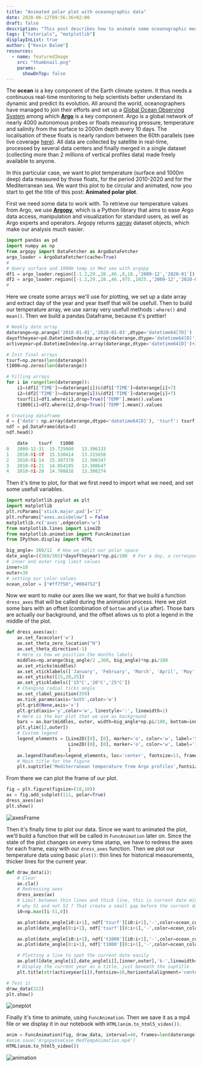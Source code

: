 ```yaml
---
title: "Animated polar plot with oceanographic data"
date: 2020-06-12T09:56:36+02:00
draft: false
description: "This post describes how to animate some oceanographic measurements in a tweaked polar plot"
tags: ["tutorials", "matplotlib"]
displayInList: true
author: ["Kevin Balem"]
resources:
  - name: featuredImage
    src: "thumbnail.png"
    params:
      showOnTop: false
---
```


The **ocean** is a key component of the Earth climate system. It thus needs a continuous real-time monitoring to help scientists better understand its dynamic and predict its evolution. All around the world, oceanographers have managed to join their efforts and set up a [Global Ocean Observing System](https://www.goosocean.org) among which [**Argo**](http://www.argo.ucsd.edu/) is a key component. Argo is a global network of nearly 4000 autonomous probes or floats measuring pressure, temperature and salinity from the surface to 2000m depth every 10 days. The localisation of these floats is nearly random between the 60th parallels (see live coverage [here](http://collab.umr-lops.fr/app/divaa/)). All data are collected by satellite in real-time, processed by several data centers and finally merged in a single dataset (collecting more than 2 millions of vertical profiles data) made freely available to anyone.

In this particular case, we want to plot temperature (surface and 1000m deep) data measured by those floats, for the period 2010-2020 and for the Mediterranean sea. We want this plot to be circular and animated, now you start to get the title of this post: **Animated polar plot**.

First we need some data to work with. To retrieve our temperature values from Argo, we use [**Argopy**](https://argopy.readthedocs.io), which is a Python library that aims to ease Argo data access, manipulation and visualization for standard users, as well as Argo experts and operators. Argopy returns [xarray](http://xarray.pydata.org) dataset objects, which make our analysis much easier.

```python
import pandas as pd
import numpy as np
from argopy import DataFetcher as ArgoDataFetcher
argo_loader = ArgoDataFetcher(cache=True)
#
# Query surface and 1000m temp in Med sea with argopy
df1 = argo_loader.region([-1.2,29.,28.,46.,0,10.,'2009-12','2020-01']).to_xarray()
df2 = argo_loader.region([-1.2,29.,28.,46.,975.,1025.,'2009-12','2020-01']).to_xarray()
#
```

Here we create some arrays we'll use for plotting, we set up a date array and extract day of the year and year itself that will be usefull. Then to build our temperature array, we use xarray very usefull methods : `where()` and `mean()`. Then we build a pandas Dataframe, because it's prettier!

```python
# Weekly date array
daterange=np.arange('2010-01-01','2020-01-03',dtype='datetime64[7D]') 
dayoftheyear=pd.DatetimeIndex(np.array(daterange,dtype='datetime64[D]')+3).dayofyear # middle of the week
activeyear=pd.DatetimeIndex(np.array(daterange,dtype='datetime64[D]')+3).year # extract year

# Init final arrays
tsurf=np.zeros(len(daterange))
t1000=np.zeros(len(daterange))

# Filling arrays
for i in range(len(daterange)):
    i1=(df1['TIME']>=daterange[i])&(df1['TIME']<daterange[i]+7)
    i2=(df2['TIME']>=daterange[i])&(df2['TIME']<daterange[i]+7)
    tsurf[i]=df1.where(i1,drop=True)['TEMP'].mean().values
    t1000[i]=df2.where(i2,drop=True)['TEMP'].mean().values

# Creating dataframe
d = {'date': np.array(daterange,dtype='datetime64[D]'), 'tsurf': tsurf, 't1000': t1000}
ndf = pd.DataFrame(data=d)
ndf.head()

	date 	tsurf 	t1000
0 	2009-12-31 	15.725000 	13.306133
1 	2010-01-07 	15.530414 	13.315658
2 	2010-01-14 	15.307378 	13.300347
3 	2010-01-21 	14.954195 	13.300647
4 	2010-01-28 	14.708816 	13.300274
```

Then it's time to plot, for that we first need to import what we need, and set some usefull variables.

```python
import matplotlib.pyplot as plt
import matplotlib
plt.rcParams['xtick.major.pad']='17'
plt.rcParams["axes.axisbelow"] = False
matplotlib.rc('axes',edgecolor='w')
from matplotlib.lines import Line2D
from matplotlib.animation import FuncAnimation
from IPython.display import HTML

big_angle= 360/12  # How we split our polar space
date_angle=((360/365)*dayoftheyear)*np.pi/180  # For a day, a corresponding angle
# inner and outer ring limit values
inner=10
outer=30
# setting our color values
ocean_color = ["#ff7f50","#004752"]
```

Now we want to make our axes like we want, for that we build a function `dress_axes` that will be called during the animation process. Here we plot some bars with an offset (combination of `bottom` and `ylim` after). Those bars are actually our background, and the offset allows us to plot a legend in the middle of the plot.

```python
def dress_axes(ax):
    ax.set_facecolor('w')
    ax.set_theta_zero_location("N")
    ax.set_theta_direction(-1)
    # Here is how we position the months labels
    middles=np.arange(big_angle/2 ,360, big_angle)*np.pi/180
    ax.set_xticks(middles)
    ax.set_xticklabels(['January', 'February', 'March', 'April', 'May', 'June', 'July', 'August','September','October','November','December'])
    ax.set_yticks([15,20,25])
    ax.set_yticklabels(['15°C','20°C','25°C'])
    # Changing radial ticks angle
    ax.set_rlabel_position(359)
    ax.tick_params(axis='both',color='w')
    plt.grid(None,axis='x')
    plt.grid(axis='y',color='w', linestyle=':', linewidth=1)
    # Here is the bar plot that we use as background
    bars = ax.bar(middles, outer, width=big_angle*np.pi/180, bottom=inner, color='lightgray', edgecolor='w',zorder=0)
    plt.ylim([2,outer])
    # Custom legend
    legend_elements = [Line2D([0], [0], marker='o', color='w', label='Surface', markerfacecolor=ocean_color[0], markersize=15),
                       Line2D([0], [0], marker='o', color='w', label='1000m', markerfacecolor=ocean_color[1], markersize=15),
                       ]
    ax.legend(handles=legend_elements, loc='center', fontsize=13, frameon=False)
    # Main title for the figure
    plt.suptitle('Mediterranean temperature from Argo profiles',fontsize=16,horizontalalignment='center')
```

From there we can plot the frame of our plot.

```python
fig = plt.figure(figsize=(10,10))
ax = fig.add_subplot(111, polar=True)
dress_axes(ax)
plt.show()
```

![axesFrame](axes_empty.png)

Then it's finally time to plot our data. Since we want to animated the plot, we'll build a function that will be called in `FuncAnimation` later on. Since the state of the plot changes on every time stamp, we have to redress the axes for each frame, easy with our `dress_axes` function. Then we plot our temperature data using basic `plot()`: thin lines for historical measurements, thicker lines for the current year.

```python
def draw_data(i):
    # Clear
    ax.cla()
    # Redressing axes
    dress_axes(ax)
    # Limit between thin lines and thick line, this is current date minus 51 weeks basically.
    # why 51 and not 52 ? That create a small gap before the current date, which is prettier
    i0=np.max([i-51,0])

    ax.plot(date_angle[i0:i+1], ndf['tsurf'][i0:i+1],'-',color=ocean_color[0],alpha=1.0,linewidth=5)
    ax.plot(date_angle[0:i+1], ndf['tsurf'][0:i+1],'-',color=ocean_color[0],linewidth=0.7)

    ax.plot(date_angle[i0:i+1], ndf['t1000'][i0:i+1],'-',color=ocean_color[1],alpha=1.0,linewidth=5)
    ax.plot(date_angle[0:i+1], ndf['t1000'][0:i+1],'-',color=ocean_color[1],linewidth=0.7)

    # Plotting a line to spot the current date easily
    ax.plot([date_angle[i],date_angle[i]],[inner,outer],'k-',linewidth=0.5)
    # Display the current year as a title, just beneath the suptitle
    plt.title(str(activeyear[i]),fontsize=16,horizontalalignment='center')

# Test it
draw_data(322)
plt.show()
```

![oneplot](thumbnail.png)

Finally it's time to animate, using `FuncAnimation`. Then we save it as a mp4 file or we display it in our notebook with `HTML(anim.to_html5_video())`.

```python
anim = FuncAnimation(fig, draw_data, interval=40, frames=len(daterange)-1, repeat=False)
#anim.save('ArgopyUseCase_MedTempAnimation.mp4')
HTML(anim.to_html5_video())
```

![animation](animatedpolar.gif)
